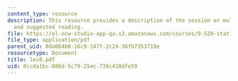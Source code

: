 ```yaml
---
content_type: resource
description: This resource provides a description of the session on multiclass classification
  and suggested reading.
file: https://ol-ocw-studio-app-qa.s3.amazonaws.com/courses/9-520-statistical-learning-theory-and-applications-spring-2006/0ccda1bc88bd5c7925ec738c418dfe59_lec8.pdf
file_type: application/pdf
parent_uid: 8da084b8-16c9-147f-2c24-36fb7353719e
resourcetype: Document
title: lec8.pdf
uid: 0ccda1bc-88bd-5c79-25ec-738c418dfe59
---
```

